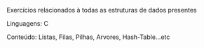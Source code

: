 Exercícios relacionados à todas as estruturas de dados presentes

Linguagens: C

Conteúdo: Listas, Filas, Pilhas, Arvores, Hash-Table...etc
